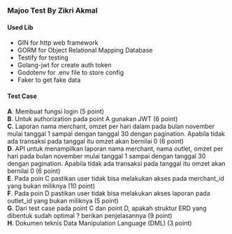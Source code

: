 ### Majoo Test By Zikri Akmal

#### Used Lib
-  GIN for http web framework
-  GORM for Object Relational Mapping Database
-  Testify for testing
-  Golang-jwt for create auth token 
-  Godotenv for .env file to store config
-  Faker to get fake data

#### Test Case 
**A**. Membuat fungsi login (5 point) <br/>
**B**. Untuk authorization pada point A gunakan JWT (6 point)<br/>
**C**. Laporan nama merchant, omzet per hari dalam pada bulan november mulai tanggal 1
sampai dengan tanggal 30 dengan pagination. Apabila tidak ada transaksi pada tanggal itu
omzet akan bernilai 0 (6 point)<br/>
**D**. API untuk menampilkan laporan nama merchant, nama outlet, omzet per hari pada bulan
november mulai tanggal 1 sampai dengan tanggal 30 dengan pagination. Apabila tidak ada
transaksi pada tanggal itu omzet akan bernilai 0 (6 point)<br/>
**E**. Pada poin C pastikan user tidak bisa melakukan akses pada merchant_id yang bukan
miliknya (10 point)<br/>
**F**. Pada poin D pastikan user tidak bisa melakukan akses laporan pada outlet_id yang bukan
miliknya (5 point)<br/>
**G**. Dari test case pada point C dan point D, apakah struktur ERD yang dibentuk sudah optimal
? berikan penjelasannya (9 point)<br/>
**H**. Dokumen teknis Data Manipulation Language (DML) (3 point)<br/>




